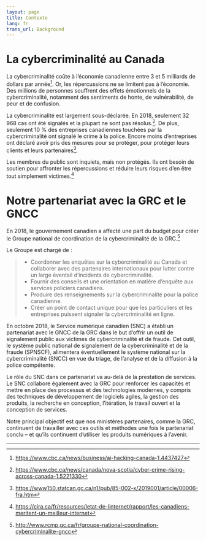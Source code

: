 ```yaml
---
layout: page
title: Contexte
lang: fr
trans_url: Background
---
```


# La cybercriminalité au Canada

La cybercriminalité coûte à l’économie canadienne entre 3 et 5 milliards de dollars par année[^couts]. Or, les répercussions ne se limitent pas à l’économie. Des millions de personnes souffrent des effets émotionnels de la cybercriminalité, notamment des sentiments de honte, de vulnérabilité, de peur et de confusion.

La cybercriminalité est largement sous-déclarée. En 2018, seulement 32 968 cas ont été signalés et la plupart ne sont pas résolus.[^cybercrimes]. De plus, seulement 10 % des entreprises canadiennes touchées par la cybercriminalité ont signalé le crime à la police.
Encore moins d’entreprises ont déclaré avoir pris des mesures pour se protéger, pour protéger leurs clients et leurs partenaires[^statscan].

Les membres du public sont inquiets, mais non protégés. Ils ont besoin de soutien pour affronter les répercussions et réduire leurs risques d’en être tout simplement victimes.[^canadiens]

# Notre partenariat avec la GRC et le GNCC

En 2018, le gouvernement canadien a affecté une part du budget pour créer le Groupe national de coordination de la cybercriminalité de la GRC.[^gncc]

Le Groupe est chargé de :

> - Coordonner les enquêtes sur la cybercriminalité au Canada et collaborer avec des partenaires internationaux pour lutter contre un large éventail d’incidents de cybercriminalité.
> - Fournir des conseils et une orientation en matière d’enquête aux services policiers canadiens.
> - Produire des renseignements sur la cybercriminalité pour la police canadienne.
> - Créer un point de contact unique pour que les particuliers et les entreprises puissent signaler la cybercriminalité en ligne.

En octobre 2018, le Service numérique canadien (SNC) a établi un partenariat avec le GNCC de la GRC dans le but d’offrir un outil de signalement public aux victimes de cybercriminalité et de fraude. Cet outil, le système public national de signalement de la cybercriminalité et de la fraude (SPNSCF), alimentera éventuellement le système national sur la cybercriminalité (SNCC) en vue du triage, de l’analyse et de la diffusion à la police compétente.

Le rôle du SNC dans ce partenariat va au-delà de la prestation de services. Le SNC collabore également avec la GRC pour renforcer les capacités et mettre en place des processus et des technologies modernes, y compris des techniques de développement de logiciels agiles, la gestion des produits, la recherche en conception, l’itération, le travail ouvert et la conception de services.

Notre principal objectif est que nos ministères partenaires, comme la GRC, continuent de travailler avec ces outils et méthodes une fois le partenariat conclu – et qu’ils continuent d’utiliser les produits numériques à l’avenir.

---

[^couts]: https://www.cbc.ca/news/business/ai-hacking-canada-1.4437427
[^cybercrimes]: https://www.cbc.ca/news/canada/nova-scotia/cyber-crime-rising-across-canada-1.5221330
[^statscan]: https://www150.statcan.gc.ca/n1/pub/85-002-x/2019001/article/00006-fra.htm
[^canadiens]: https://cira.ca/fr/resources/letat-de-linternet/rapport/les-canadiens-meritent-un-meilleur-internet
[^gncc]: http://www.rcmp.gc.ca/fr/groupe-national-coordination-cybercriminalite-gncc
